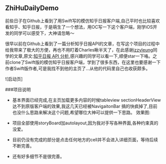 ## ZhiHuDailyDemo

前些日子在Github上看到了用Swift写的模仿知乎日报客户端,自己平时也比较喜欢看知乎、知乎日报，于是萌生了一个想法，用OC写一下这个客户端，刚学iOS开发的同学可以感受下，大神请忽略～<p>
很早以前在Github上看到了一篇分析知乎日报API的文章，在写这个项目的过程中给我带来了极大的方便，再也不用盯着Charles瞅半天了，在此感谢[izzyleung][7]同学的文章,原文:[知乎日报 API 分析][8],感兴趣的同学可以看一下,顺便star一下咯。之前clone了Swift版的模仿知乎日报客户端，学到了很多东西，在这里也要感谢一下作者Swift版作者,可是我找不到他的主页了...从他的代码里自己也收获颇多。

![启动页]

###项目说明
- 基本界面已经完成,在主页加载更多内容的时候tableview sectionHeaderView达不到原版客户端的效果,我这几天已经被NavigaitonBar 搞的快疯掉了,目前也没什么思路来解决这个问题,希望哪位大神可以提供一下思路。
效果图:
- 项目全部使用storyBoard加autolayout,因为我对手写各种界面,各种约束真的没爱。

- 目前仍没有完成的部分是点击任何地方的cell并不会进入详细页面，等待后续不断完善。
- 还有好多细节不是很完善。

  
  [6]: http://ww3.sinaimg.cn/bmiddle/6cee22c2jw1exyih2cavfg208w0gh4r1.gif
  [7]: https://github.com/izzyleung/ZhihuDailyPurify/wiki/知乎日报-API-分析
  [8]: https://github.com/izzyleung
